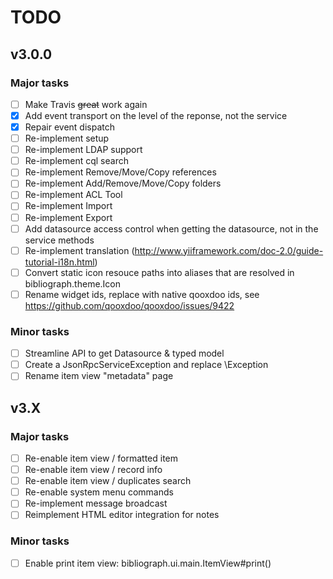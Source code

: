 # TODO

## v3.0.0

### Major tasks
- [ ] Make Travis ~~great~~ work again
- [x] Add event transport on the level of the reponse, not the service
- [x] Repair event dispatch
- [ ] Re-implement setup
- [ ] Re-implement LDAP support
- [ ] Re-implement cql search
- [ ] Re-implement Remove/Move/Copy references
- [ ] Re-implement Add/Remove/Move/Copy folders
- [ ] Re-implement ACL Tool
- [ ] Re-implement Import
- [ ] Re-implement Export
- [ ] Add datasource access control when getting the datasource, not in the service methods
- [ ] Re-implement translation (http://www.yiiframework.com/doc-2.0/guide-tutorial-i18n.html)
- [ ] Convert static icon resouce paths into aliases that are resolved in bibliograph.theme.Icon
- [ ] Rename widget ids, replace with native qooxdoo ids, see https://github.com/qooxdoo/qooxdoo/issues/9422

### Minor tasks
- [ ] Streamline API to get Datasource & typed model
- [ ] Create a JsonRpcServiceException and replace \Exception
- [ ] Rename item view "metadata" page

## v3.X

### Major tasks
- [ ] Re-enable item view / formatted item
- [ ] Re-enable item view / record info
- [ ] Re-enable item view / duplicates search
- [ ] Re-enable system menu commands
- [ ] Re-implement message broadcast
- [ ] Reimplement HTML editor integration for notes

### Minor tasks
- [ ] Enable print item view: bibliograph.ui.main.ItemView#print()